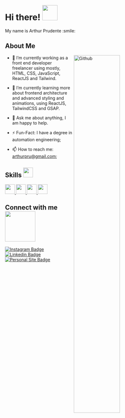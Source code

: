 <h1> Hi there! <img src = "https://raw.githubusercontent.com/MartinHeinz/MartinHeinz/master/wave.gif" width = 50px> </h1>
<p align='center'>

</p>
<div size='20px'> My name is Arthur Prudente :smile: 
</div>

<h2> About Me </h2>

<img width="55%" align="right" alt="Github" src="https://raw.githubusercontent.com/onimur/.github/master/.resources/git-header.svg" />


- 🔭 I’m currently working as a front end developer freelancer using mostly, HTML, CSS, JavaScript, ReactJS and Tailwind.

- 🌱 I’m currently learning more about frontend architecture and advanced styling and animations, using ReactJS, TailwindCSS and GSAP. 

- 💬 Ask me about anything, I am happy to help.
  
- ⚡️ Fun-Fact: I have a degree in automation engineering;
  
- 📫 How to reach me: arthurpru@gmail.com;

<h2> Skills <img src = "https://media2.giphy.com/media/QssGEmpkyEOhBCb7e1/giphy.gif?cid=ecf05e47a0n3gi1bfqntqmob8g9aid1oyj2wr3ds3mg700bl&rid=giphy.gif" width = 32px> </h2>
<a href='#' > <img width ='32px' src ='https://raw.githubusercontent.com/rahulbanerjee26/githubAboutMeGenerator/main/icons/reactjs.svg'> </a>
<a href='#' > <img width ='32px' src ='https://raw.githubusercontent.com/rahulbanerjee26/githubAboutMeGenerator/main/icons/javascript.svg'> </a>
<a href='#' > <img width ='32px' src ='https://raw.githubusercontent.com/rahulbanerjee26/githubAboutMeGenerator/main/icons/css.svg'> </a>
<a href='#' > <img width ='32px' src ='https://raw.githubusercontent.com/rahulbanerjee26/githubAboutMeGenerator/main/icons/html.svg'> </a>

  
<h2> Connect with me <img src='https://raw.githubusercontent.com/ShahriarShafin/ShahriarShafin/main/Assets/handshake.gif' width="100px"> </h2>
  
[![Instagram Badge](https://img.shields.io/badge/@arthurpru-2D425E?style=flat&labelColor=2D425E&logo=instagram&logoColor=white&link=)](https://www.instagram.com/arthurpru/)
[![Linkedin Badge](https://img.shields.io/badge/Arthur%20Prudente-2D425E?style=flat&logo=Linkedin&logoColor=white&link=https://www.linkedin.com/in/arthur-prudente-284932242/)](https://www.linkedin.com/in/arthur-prudente-284932242/) 
[![Personal Site Badge](https://img.shields.io/badge/arthurpr.tech-2D425E?style=flat&logo=devdotto&logoColor=white)](https://arthurpr.tech) 
